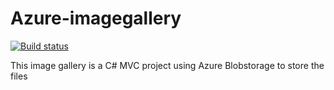 # Azure-imagegallery

[![Build status](https://ci.appveyor.com/api/projects/status/ttkr8othkjjcoqb4/branch/master?svg=true)](https://ci.appveyor.com/project/BerendWouters/azure-imagegallery/branch/master)

This image gallery is a C# MVC project using Azure Blobstorage to store the files